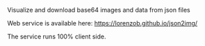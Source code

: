 
Visualize and download base64 images and data from json files

Web service is available here:  https://lorenzob.github.io/json2img/

The service runs 100% client side.

